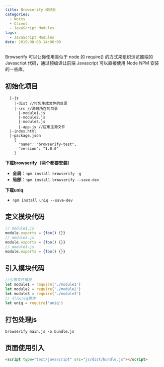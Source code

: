 ```yaml
---
title: Browserify 模块化
categories:
  - Notes
  - Client
  - JavaScript Modules
tags:
  - JavaScript Modules
date: 2019-08-08 14:00:00
---
```


Browserify 可以让你使用类似于 node 的 require() 的方式来组织浏览器端的 Javascript 代码，通过预编译让前端 Javascript 可以直接使用 Node NPM 安装的一些库。

<!-- more -->

## 初始化项目

~~~
  |-js
    |-dist //打包生成文件的目录
    |-src //源码所在的目录
      |-module1.js
      |-module2.js
      |-module3.js
      |-app.js //应用主源文件
  |-index.html
  |-package.json
    {
      "name": "browserify-test",
      "version": "1.0.0"
    }
~~~

**下载browserify（两个都要安装）**
- **全局**：`npm install browserify -g`
- **局部**：`npm install browserify --save-dev`

**下载uniq**
- `npm install uniq --save-dev`

## 定义模块代码

~~~javascript
// module1.js
module.exports = {foo() {}}
// module2.js
module.exports = {foo() {}}
// module3.js
module.exports = {foo() {}}
~~~

## 引入模块代码

~~~javascript
//引用文件模块
let module1 = require('./module1')
let module2 = require('./module2')
let module3 = require('./module3')
// 引入uniq模块
let uniq = require('uniq')
~~~

## 打包处理js

`browserify main.js -o bundle.js`

## 页面使用引入

~~~html
<script type="text/javascript" src="js/dist/bundle.js"></script> 
~~~
